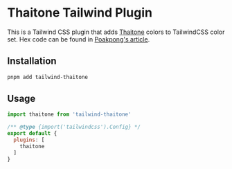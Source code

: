 # Thaitone Tailwind Plugin

This is a Tailwind CSS plugin that adds [Thaitone](https://www.facebook.com/thaitonecolor/) colors to TailwindCSS color set.
Hex code can be found in [Poakpong's article](https://poakpong.com/node/1998).

## Installation

```bash
pnpm add tailwind-thaitone
```

## Usage

```js
import thaitone from 'tailwind-thaitone'

/** @type {import('tailwindcss').Config} */
export default {
  plugins: [
    thaitone
  ]
}
```
